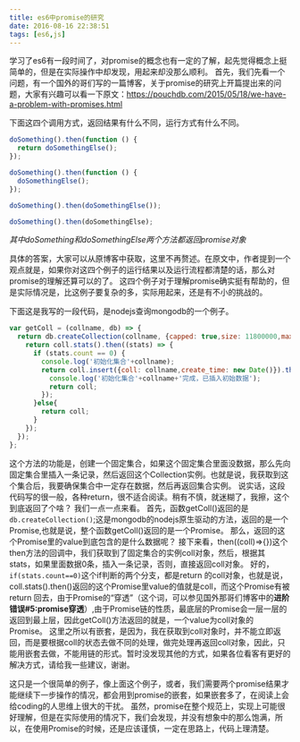 ```yaml
---
title: es6中promise的研究
date: 2016-08-16 22:38:51
tags: [es6,js]
---
```


学习了es6有一段时间了，对promise的概念也有一定的了解，起先觉得概念上挺简单的，但是在实际操作中却发现，用起来却没那么顺利。
首先，我们先看一个问题，有一个国外的哥们写的一篇博客，关于promise的研究上开篇提出来的问题，大家有兴趣可以看一下原文：https://pouchdb.com/2015/05/18/we-have-a-problem-with-promises.html

下面这四个调用方式，返回结果有什么不同，运行方式有什么不同。

```javascript
doSomething().then(function () {
  return doSomethingElse();
});

doSomething().then(function () {
  doSomethingElse();
});

doSomething().then(doSomethingElse());

doSomething().then(doSomethingElse);
```
<!-- more -->

*其中doSomething和doSomethingElse两个方法都返回promise对象*

具体的答案，大家可以从原博客中获取，这里不再赘述。在原文中，作者提到一个观点就是，如果你对这四个例子的运行结果以及运行流程都清楚的话，那么对promise的理解还算可以的了。
这四个例子对于理解promise确实挺有帮助的，但是实际情况是，比这例子要复杂的多，实际用起来，还是有不小的挑战的。

下面这是我写的一段代码，是nodejs查询mongodb的一个例子。

```javascript
var getColl = (collname, db) => {
  return db.createCollection(collname, {capped: true,size: 11800000,max: 5000}).then((coll) => {
    return coll.stats().then((stats) => {
      if (stats.count == 0) {
        console.log('初始化集合'+collname);
        return coll.insert({coll: collname,create_time: new Date()}).then((inserted)=>{
          console.log('初始化集合'+collname+'完成，已插入初始数据');
          return coll;
        });
      }else{
        return coll;
      }
    });
  });
};
```
这个方法的功能是，创建一个固定集合，如果这个固定集合里面没数据，那么先向固定集合里插入一条记录，然后返回这个Collection实例。也就是说，我获取到这个集合后，我要确保集合中一定存在数据，然后再返回集合实例。
说实话，这段代码写的很一般，各种return，很不适合阅读。稍有不慎，就迷糊了，我擦，这个到底返回了个啥？
我们一点一点来看。
首先，函数getColl()返回的是 `db.createCollection()`;这是mongodb的nodejs原生驱动的方法，返回的是一个Promise,也就是说，整个函数getColl()返回的是一个Promise。
那么，返回的这个Promise里的value到底包含的是什么数据呢？
接下来看，then((coll)=>{})这个then方法的回调中，我们获取到了固定集合的实例coll对象，然后，根据其stats，如果里面数据0条，插入一条记录，否则，直接返回coll对象。
好的，`if(stats.count==0)`这个if判断的两个分支，都是return 的coll对象，也就是说，coll.stats().then()返回的这个Promise里value的值就是coll，而这个Promise有被return 回去，由于Promise的“穿透”（这个词，可以参见国外那哥们博客中的**进阶错误#5:promise穿透**）,由于Promise链的性质，最底层的Promise会一层一层的返回到最上层，因此getColl()方法返回的就是，一个value为coll对象的Promise。
这里之所以有嵌套，是因为，我在获取到coll对象时，并不能立即返回，而是要根据coll的状态去做不同的处理，做完处理再返回coll对象，因此，只能用嵌套去做，不能用链的形式。暂时没发现其他的方式，如果各位看客有更好的解决方式，请给我一些建议，谢谢。

这只是一个很简单的例子，像上面这个例子，或者，我们需要两个promise结果才能继续下一步操作的情况，都会用到promise的嵌套，如果嵌套多了，在阅读上会给coding的人思维上很大的干扰。
虽然，promise在整个规范上，实现上可能很好理解，但是在实际使用的情况下，我们会发现，并没有想象中的那么饱满，所以，在使用Promise的时候，还是应该谨慎，一定在思路上，代码上理清楚。
